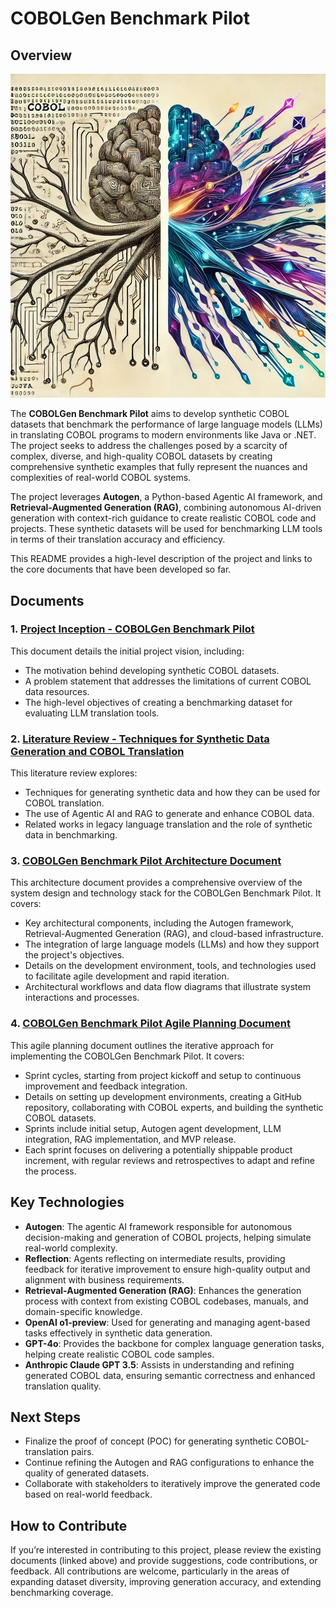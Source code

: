# COBOLGen Benchmark Pilot

## Overview

![Corpus Callosum](./banner.png)

The **COBOLGen Benchmark Pilot** aims to develop synthetic COBOL datasets that benchmark the performance of large language models (LLMs) in translating COBOL programs to modern environments like Java or .NET. The project seeks to address the challenges posed by a scarcity of complex, diverse, and high-quality COBOL datasets by creating comprehensive synthetic examples that fully represent the nuances and complexities of real-world COBOL systems.

The project leverages **Autogen**, a Python-based Agentic AI framework, and **Retrieval-Augmented Generation (RAG)**, combining autonomous AI-driven generation with context-rich guidance to create realistic COBOL code and projects. These synthetic datasets will be used for benchmarking LLM tools in terms of their translation accuracy and efficiency.

This README provides a high-level description of the project and links to the core documents that have been developed so far.

## Documents

### 1. [Project Inception - COBOLGen Benchmark Pilot](./inception.md)

This document details the initial project vision, including:

- The motivation behind developing synthetic COBOL datasets.
- A problem statement that addresses the limitations of current COBOL data resources.
- The high-level objectives of creating a benchmarking dataset for evaluating LLM translation tools.

### 2. [Literature Review - Techniques for Synthetic Data Generation and COBOL Translation](./research.md)

This literature review explores:

- Techniques for generating synthetic data and how they can be used for COBOL translation.
- The use of Agentic AI and RAG to generate and enhance COBOL data.
- Related works in legacy language translation and the role of synthetic data in benchmarking.

### 3. [COBOLGen Benchmark Pilot Architecture Document](./architecture.md)

This architecture document provides a comprehensive overview of the system design and technology stack for the COBOLGen Benchmark Pilot. It covers:

- Key architectural components, including the Autogen framework, Retrieval-Augmented Generation (RAG), and cloud-based infrastructure.
- The integration of large language models (LLMs) and how they support the project's objectives.
- Details on the development environment, tools, and technologies used to facilitate agile development and rapid iteration.
- Architectural workflows and data flow diagrams that illustrate system interactions and processes.

### 4. [COBOLGen Benchmark Pilot Agile Planning Document](./plans/agile.md)

This agile planning document outlines the iterative approach for implementing the COBOLGen Benchmark Pilot. It covers:

- Sprint cycles, starting from project kickoff and setup to continuous improvement and feedback integration.
- Details on setting up development environments, creating a GitHub repository, collaborating with COBOL experts, and building the synthetic COBOL datasets.
- Sprints include initial setup, Autogen agent development, LLM integration, RAG implementation, and MVP release.
- Each sprint focuses on delivering a potentially shippable product increment, with regular reviews and retrospectives to adapt and refine the process.

## Key Technologies

- **Autogen**: The agentic AI framework responsible for autonomous decision-making and generation of COBOL projects, helping simulate real-world complexity.
- **Reflection**: Agents reflecting on intermediate results, providing feedback for iterative improvement to ensure high-quality output and alignment with business requirements.
- **Retrieval-Augmented Generation (RAG)**: Enhances the generation process with context from existing COBOL codebases, manuals, and domain-specific knowledge.
- **OpenAI o1-preview**: Used for generating and managing agent-based tasks effectively in synthetic data generation.
- **GPT-4o**: Provides the backbone for complex language generation tasks, helping create realistic COBOL code samples.
- **Anthropic Claude GPT 3.5**: Assists in understanding and refining generated COBOL data, ensuring semantic correctness and enhanced translation quality.

## Next Steps

- Finalize the proof of concept (POC) for generating synthetic COBOL-translation pairs.
- Continue refining the Autogen and RAG configurations to enhance the quality of generated datasets.
- Collaborate with stakeholders to iteratively improve the generated code based on real-world feedback.

## How to Contribute

If you’re interested in contributing to this project, please review the existing documents (linked above) and provide suggestions, code contributions, or feedback. All contributions are welcome, particularly in the areas of expanding dataset diversity, improving generation accuracy, and extending benchmarking coverage.
